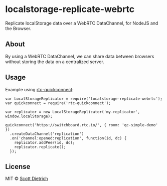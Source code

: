 #  localstorage-replicate-webrtc

Replicate localStorage data over a WebRTC DataChannel, for NodeJS and the Browser.

## About

By using a WebRTC DataChannel, we can share data between browsers without storing
the data on a centralized server.

## Usage

Example using [rtc-quickconnect](https://github.com/rtc-io/rtc-quickconnect):

```
var LocalStorageReplicator = require('localstorage-replicate-webrtc');
var quickconnect = require('rtc-quickconnect');

var replicator = new LocalStorageReplicator('my-replicator', window.localStorage);

quickconnect('https://switchboard.rtc.io/', { room: 'qc-simple-demo' })
  .createDataChannel('replication')
  .on('channel:opened:replication', function(id, dc) {
    replicator.addPeer(id, dc);
    replicator.replicate();
  });
```

## License

MIT © [Scott Dietrich](http://minutestopost.com)
